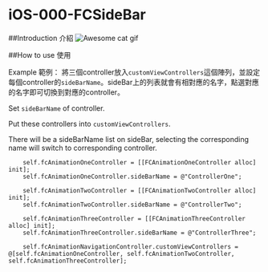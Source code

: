 # iOS-000-FCSideBar

##Introduction 介紹
![Awesome cat gif]()


##How to use 使用

Example 範例：
將三個controller放入```customViewControllers```這個陣列，並設定每個controller的```sideBarName```。sideBar上的列表就會有相對應的名字，點選對應的名字即可切換到對應的controller。

Set ```sideBarName``` of controller. 

Put these controllers into ```customViewControllers```. 

There will be a sideBarName list on sideBar, selecting the corresponding name will switch to corresponding controller.
```
    self.fcAnimationOneController = [[FCAnimationOneController alloc] init];
    self.fcAnimationOneController.sideBarName = @"ControllerOne";
    
    self.fcAnimationTwoController = [[FCAnimationTwoController alloc] init];
    self.fcAnimationTwoController.sideBarName = @"ControllerTwo";

    self.fcAnimationThreeController = [[FCAnimationThreeController alloc] init];
    self.fcAnimationThreeController.sideBarName = @"ControllerThree";
    
    self.fcAnimationNavigationController.customViewControllers = @[self.fcAnimationOneController, self.fcAnimationTwoController, self.fcAnimationThreeController];
```
